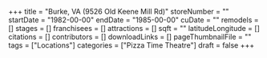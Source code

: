+++
title = "Burke, VA (9526 Old Keene Mill Rd)"
storeNumber = ""
startDate = "1982-00-00"
endDate = "1985-00-00"
cuDate = ""
remodels = []
stages = []
franchisees = []
attractions = []
sqft = ""
latitudeLongitude = []
citations = []
contributors = []
downloadLinks = []
pageThumbnailFile = ""
tags = ["Locations"]
categories = ["Pizza Time Theatre"]
draft = false
+++

